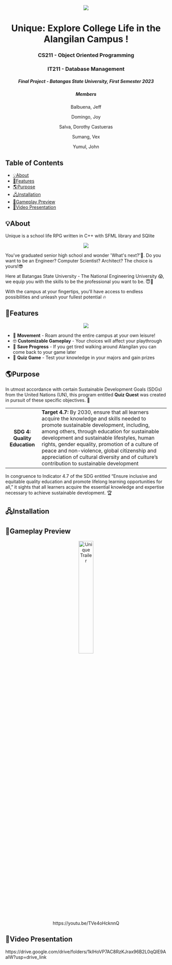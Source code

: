 <p align="center"> 
    <img src="https://github.com/John-Yumul/Quiz-Quest/assets/120115162/cf396b5f-d724-45b2-bd6c-b6ab6941bd3a">
</p>


<h1 align="center"> Unique: Explore College Life in the Alangilan Campus !</h1>
<h3 align="center"> CS211 - Object Oriented Programming </h3>
<h3 align="center"> IT211 - Database Management </h3>
<h5 align="center"> Final Project - Batangas State University, First Semester 2023 </h3>

<h5 align="center"> Members </h3>
<p align="center">Balbuena, Jeff  </p>
<p align="center">Domingo, Joy </p>
<p align="center">Salva, Dorothy Castueras</p>
<p align="center">Sumang, Vex</p>
<p align="center">Yumul, John</p>

## Table of Contents	
- [💡About](#--about)
- [🚀Features](#--features)
- [🌎Purpose](#--purpose)
- [🖧Installation](#--how-to-install)
- [🤯Gameplay Preview](#--gameplay-preview)
- [🎥Video Presentation](#--video-presentation)


### <a name="--about"></a>	
 ## 💡About
 <p> Unique is a school life RPG written in C++ with SFML library and SQlite </p>

<p align="center"> 
    <img src="https://github.com/John-Yumul/Quiz-Quest/assets/120115162/3932f4a0-a3f4-48b3-a4eb-3529bdfeac8b">
</p>

<p> You've graduated senior high school and wonder 'What's next?'🤔. Do you want to be an Engineer? Computer Scientist? Architect? The choice is yours!😎 </p>
<p> Here at Batangas State University - The National Engineering University 😱, we equip you with the skills to be the professional you want to be. 😇🤗</p>
<p> With the campus at your fingertips, you'll have access to endless possibilities and unleash your fullest potential 🔥</p>

<a name="--purpose"></a>	

### <a name="--features"></a>	
## 🚀Features 
<p align="center">
<p align="center"> 
    <img src="https://github.com/John-Yumul/Quiz-Quest/assets/120115162/24468a84-9f3b-4be7-be3a-c052a17b3ca1">
</p>

<ul>
	<li>🏦 <b>Movement</b> - Roam around the entire campus at your own leisure!</li>
	<li>🤓 <b>Customizable Gameplay</b> - Your choices will affect your playthrough</li>
	<li>🤖 <b>Save Progress</b> - If you get tired walking around Alangilan you can come back to your game later</li>
	<li>🧓 <b>Quiz Game</b> - Test your knowledge in your majors and gain prizes</li>
	
</ul>

### <a name="--purpose"></a>	
## 🌎Purpose
<p> In utmost accordance with certain Sustainable Development Goals (SDGs) from the United Nations (UN), this program entitled <strong>Quiz Quest</strong> was created in pursuit of these specific objectives. 📝</p> 

<table>
	<tr>
		<th>SDG 4: Quality Education</th>
		<td><strong>Target 4.7:</strong> By 2030, ensure that all learners acquire the knowledge and skills needed to promote sustainable development, including, among others, through education for sustainable development and sustainable lifestyles, human rights, gender equality, promotion of a culture of peace and non-violence, global citizenship and appreciation of cultural diversity and of culture’s contribution to sustainable development</td>
	</tr>
</table>
<p> In congruence to Indicator 4.7 of the SDG entitled “Ensure inclusive and equitable quality education and promote lifelong learning opportunities for all,” it sights that all learners acquire the essential knowledge and expertise necessary to achieve sustainable development. 🏆</p>




 ### <a name="--how-to-install"></a>	
## 🖧Installation


### <a name="--gameplay-preview"></a>	
 ## 🤯Gameplay Preview
<p align="center">
<a href="https://youtu.be/TVe4oHcknnQ"><img src="https://github.com/John-Yumul/Quiz-Quest/assets/120115162/3cc82edc-eb65-49d0-9beb-b9109f1824f5" alt="Unique Trailer" style="width:30%;height:30%;"></a>
	<p align="center"> 
   https://youtu.be/TVe4oHcknnQ
</p>

</p>
 
 ### <a name="--video-presentation"></a>	
## 🎥Video Presentation

<p> https://drive.google.com/drive/folders/1kIHoVP7AC8RzKJrax96B2L0qQIE9AalW?usp=drive_link </p>




